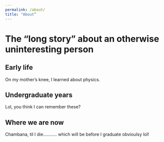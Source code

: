 ```yaml
---
permalink: /about/
title: "About”
---
```


# The “long story” about an otherwise uninteresting person

## Early life

On my mother’s knee, I learned about physics. 

## Undergraduate years

Lol, you think I can remember these?

## Where we are now

Chambana, til I die……….. which will be before I graduate obvioulsy lol! 